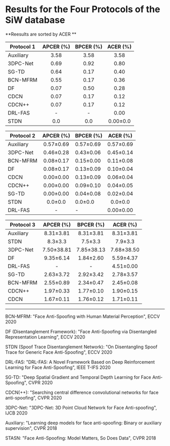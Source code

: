 # Results for the Four Protocols of the SiW database

 **Reesults are sorted by ACER **
 
| Protocol 1 | APCER (%)| BPCER (%) | ACER (%) |
|------------|:-------:|:-------:|:------:|
| Auxiliary  | 3.58| 3.58  | 3.58 |
| 3DPC-Net | 0.69  | 0.92   | 0.80  |
| SG-TD | 0.64  | 0.17   | 0.40  |
| BCN-MFRM  | 0.55 | 0.17 | 0.36 |
| DF | 0.07  | 0.50   | 0.28  |
| CDCN | 0.07  | 0.17   | 0.12  |
| CDCN++ | 0.07  | 0.17   | 0.12  |
| DRL-FAS   | -| -  | 0.00 |
| STDN| 0.0 | 0.0   | 0.00±0.0  |











| Protocol 2 | APCER (%) | BPCER (%) | ACER (%) |
|------------|:-------:|:-------|:------:|
| Auxiliary  | 0.57±0.69| 0.57±0.69  | 0.57±0.69 |
| 3DPC-Net | 0.46±0.28  | 0.43±0.06   | 0.45±0.14  |
| BCN-MFRM   | 0.08±0.17 | 0.15±0.00 | 0.11±0.08 |
| DF | 0.08±0.17  | 0.13±0.09   | 0.10±0.04  |
| CDCN | 0.00±0.00 | 0.13±0.09   | 0.06±0.04  |
| CDCN++ | 0.00±0.00  | 0.09±0.10   | 0.04±0.05  |
| SG-TD | 0.00±0.00  | 0.04±0.08   | 0.02±0.04  |
| STDN| 0.0±0.0  | 0.0±0.0  | 0.0±0.0  |
| DRL-FAS| -  | -   | 0.00±0.00  |









| Protocol 3 | APCER (%)   | BPCER (%)   | ACER (%)   |
|------------|:----------:|:----------:|:----------:|
| Auxiliary  | 8.31±3.81| 8.31±3.81  | 8.31±3.81 |
| STDN| 8.3±3.3  | 7.5±3.3   | 7.9±3.3  |
| 3DPC-Net | 7.50±38.81  | 7.85±38.13   | 7.68±38.50  |
| DF | 9.35±6.14  | 1.84±2.60   | 5.59±4.37  |
| DRL-FAS  | - | - | 4.51±0.00 |
| SG-TD | 2.63±3.72  | 2.92±3.42   | 2.78±3.57  |
| BCN-MFRM  | 2.55±0.89 | 2.34±0.47 | 2.45±0.08 |
| CDCN++ | 1.97±0.33  | 1.77±0.10   | 1.90±0.15  |
| CDCN | 1.67±0.11  | 1.76±0.12   | 1.71±0.11  |








---
BCN-MFRM: "Face Anti-Spoofing with Human Material Perception", ECCV 2020

DF (Disentanglement Framework): "Face Anti-Spoofing via Disentangled Representation Learning", ECCV 2020

STDN (Spoof Trace Disentanglement Network): "On Disentangling Spoof Trace for Generic Face Anti-Spoofing", ECCV 2020 

DRL-FAS: "DRL-FAS: A Novel Framework Based on Deep Reinforcement Learning for Face Anti-Spoofing", IEEE T-IFS 2020

SG-TD: "Deep Spatial Gradient and Temporal Depth Learning for Face Anti-Spoofing", CVPR 2020

CDCN(++): "Searching central difference convolutional networks for face anti-spoofing", CVPR 2020   

3DPC-Net: "3DPC-Net: 3D Point Cloud Network for Face Anti-spoofing", IJCB 2020

Auxiliary: "Learning deep models for face anti-spoofing: Binary or auxiliary supervision", CVPR 2018  

STASN: "Face Anti-Spoofing: Model Matters, So Does Data", CVPR 2018
